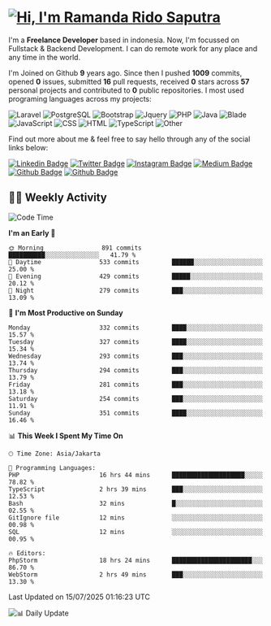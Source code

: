 # [![Hi, I'm Ramanda Rido Saputra](https://readme-typing-svg.herokuapp.com?size=24&vCenter=true&lines=%F0%9F%91%8B+Hi%2C+I'm+Ramanda+Rido+Saputra+;%F0%9F%92%BB+Fullstack+Web+Developer+)](https://git.io/typing-svg)

I'm a **Freelance Developer** based in indonesia. Now, I'm focussed on Fullstack & Backend Development. I can do remote work for any place and any time in the world.

I'm Joined on Github **9** years ago. Since then I pushed **1009** commits, opened **0** issues, submitted **16** pull requests, received **0** stars across **57** personal projects and contributed to **0** public repositories.
I most used programing languages across my projects:

![Laravel](https://img.shields.io/badge/Laravel-FF2D20?flat&logo=laravel&logoColor=white)
![PostgreSQL](https://img.shields.io/badge/PostgreSQL-316192?flat&logo=postgresql&logoColor=white)
![Bootstrap](https://img.shields.io/badge/Bootstrap-563D7C?flat&logo=bootstrap&logoColor=white)
![Jquery](https://img.shields.io/badge/jQuery-0769AD?flat&logo=jquery&logoColor=white)
![PHP](https://img.shields.io/badge/-PHP-%234F5D95?style=flat&logo=PHP&logoColor=white)
![Java](https://img.shields.io/badge/-Java-%23b07219?style=flat&logo=Java&logoColor=white)
![Blade](https://img.shields.io/badge/-Blade-%23f7523f?style=flat&logo=Blade&logoColor=white)
![JavaScript](https://img.shields.io/badge/-JavaScript-%23f1e05a?style=flat&logo=JavaScript&logoColor=white)
![CSS](https://img.shields.io/badge/-CSS-%23663399?style=flat&logo=CSS&logoColor=white)
![HTML](https://img.shields.io/badge/-HTML-%23e34c26?style=flat&logo=HTML&logoColor=white)
![TypeScript](https://img.shields.io/badge/-TypeScript-%233178c6?style=flat&logo=TypeScript&logoColor=white)
![Other](https://img.shields.io/badge/-Other-%23ededed?style=flat&logo=Other&logoColor=white)

Find out more about me & feel free to say hello through any of the social links below:

[![Linkedin Badge](https://img.shields.io/badge/-ramandaaridogh-blue?style=flat&logo=Linkedin&logoColor=white&link=https://www.linkedin.com/in/ramanda-rido-saputra/)](https://www.linkedin.com/in/ramanda-rido-saputra/)
[![Twitter Badge](https://img.shields.io/badge/-ramandaaridogh-%231DA1F2.svg?style=flat&logo=twitter&logoColor=white&link=https://www.twitter.com/ramandaaridogh)](https://www.twitter.com/ramandaaridogh/)
[![Instagram Badge](https://img.shields.io/badge/-ramandaaridogh-purple?style=flat&logo=instagram&logoColor=white&link=https://instagram.com/ramandaaridogh_/)](https://instagram.com/ramandaaridogh_)
[![Medium Badge](https://img.shields.io/badge/-@ramandaaridogh-%2312100E.svg?style=flat&logo=Medium&logoColor=white&link=https://medium.com/@ramandaaridogh/)](https://medium.com/@ramandaaridogh)
[![Github Badge](https://img.shields.io/badge/-@ramandaaridogh-100000.svg?style=flat&logo=github&logoColor=white&link=https://github.com/ramandaaridogh)](https://github.com/ramandaaridogh)
[![Github Badge](https://img.shields.io/badge/-@mxcode-100000.svg?style=flat&logo=github&logoColor=white&link=https://github.com/ramanda-mxcode)](https://github.com/ramanda-mxcode)

## 👨‍💻 Weekly Activity
<!--START_SECTION:waka-->
![Code Time](http://img.shields.io/badge/Code%20Time-1%2C375%20hrs%2043%20mins-blue)

**I'm an Early 🐤** 

```text
🌞 Morning                891 commits         ██████████░░░░░░░░░░░░░░░   41.79 % 
🌆 Daytime                533 commits         ██████░░░░░░░░░░░░░░░░░░░   25.00 % 
🌃 Evening                429 commits         █████░░░░░░░░░░░░░░░░░░░░   20.12 % 
🌙 Night                  279 commits         ███░░░░░░░░░░░░░░░░░░░░░░   13.09 % 
```
📅 **I'm Most Productive on Sunday** 

```text
Monday                   332 commits         ████░░░░░░░░░░░░░░░░░░░░░   15.57 % 
Tuesday                  327 commits         ████░░░░░░░░░░░░░░░░░░░░░   15.34 % 
Wednesday                293 commits         ███░░░░░░░░░░░░░░░░░░░░░░   13.74 % 
Thursday                 294 commits         ███░░░░░░░░░░░░░░░░░░░░░░   13.79 % 
Friday                   281 commits         ███░░░░░░░░░░░░░░░░░░░░░░   13.18 % 
Saturday                 254 commits         ███░░░░░░░░░░░░░░░░░░░░░░   11.91 % 
Sunday                   351 commits         ████░░░░░░░░░░░░░░░░░░░░░   16.46 % 
```


📊 **This Week I Spent My Time On** 

```text
🕑︎ Time Zone: Asia/Jakarta

💬 Programming Languages: 
PHP                      16 hrs 44 mins      ████████████████████░░░░░   78.82 % 
TypeScript               2 hrs 39 mins       ███░░░░░░░░░░░░░░░░░░░░░░   12.53 % 
Bash                     32 mins             █░░░░░░░░░░░░░░░░░░░░░░░░   02.55 % 
GitIgnore file           12 mins             ░░░░░░░░░░░░░░░░░░░░░░░░░   00.98 % 
SQL                      12 mins             ░░░░░░░░░░░░░░░░░░░░░░░░░   00.95 % 

🔥 Editors: 
PhpStorm                 18 hrs 24 mins      ██████████████████████░░░   86.70 % 
WebStorm                 2 hrs 49 mins       ███░░░░░░░░░░░░░░░░░░░░░░   13.30 % 
```


 Last Updated on 15/07/2025 01:16:23 UTC
<!--END_SECTION:waka-->

![📊 Daily Update](https://github.com/ramandaaridogh/ramandaaridogh/actions/workflows/update-activity.yml/badge.svg)
